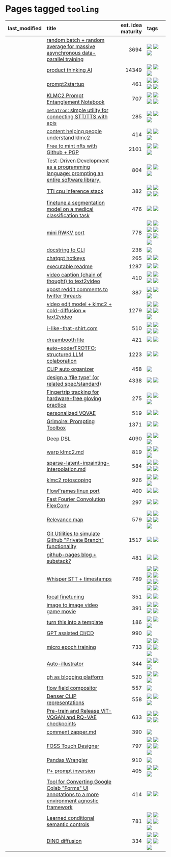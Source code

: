 # Pages tagged `tooling`

|last_modified|title|est. idea maturity|tags
|:---|:---|---:|:---|
||[random batch + random average for massive asynchronous data-parallel training](../async-evolutionary-ddp.md)|3694|[![](https://img.shields.io/badge/tag-experimental-da139a)](../tags/experimental.md) [![](https://img.shields.io/badge/tag-foundation-b4243e)](../tags/foundation.md) [![](https://img.shields.io/badge/tag-tooling-1fc54)](../tags/tooling.md)|
||[product thinking AI](../product_thinking_ai.md)|14349|[![](https://img.shields.io/badge/tag-experimental-da139a)](../tags/experimental.md) [![](https://img.shields.io/badge/tag-foundation-b4243e)](../tags/foundation.md) [![](https://img.shields.io/badge/tag-tooling-1fc54)](../tags/tooling.md)|
||[prompt2startup](../prompt2startup.md)|461|[![](https://img.shields.io/badge/tag-animation-9acea8)](../tags/animation.md) [![](https://img.shields.io/badge/tag-experimental-da139a)](../tags/experimental.md) [![](https://img.shields.io/badge/tag-prompting-e5fa6f)](../tags/prompting.md) [![](https://img.shields.io/badge/tag-tooling-1fc54)](../tags/tooling.md)|
||[KLMC2 Prompt Entanglement Notebook](../klmc2-prompt-entanglement.md)|707|[![](https://img.shields.io/badge/tag-meta-708555)](../tags/meta.md) [![](https://img.shields.io/badge/tag-prompting-e5fa6f)](../tags/prompting.md) [![](https://img.shields.io/badge/tag-tooling-1fc54)](../tags/tooling.md) [![](https://img.shields.io/badge/tag-wip-f53bfe)](../tags/wip.md)|
||[`metatron`: simple utility for connecting STT/TTS with apis](../metatron.md)|285|[![](https://img.shields.io/badge/tag-accessibility-a68128)](../tags/accessibility.md) [![](https://img.shields.io/badge/tag-tooling-1fc54)](../tags/tooling.md) [![](https://img.shields.io/badge/tag-wip-f53bfe)](../tags/wip.md)|
||[content helping people understand klmc2](../explaining_klmc2.md)|414|[![](https://img.shields.io/badge/tag-meta-708555)](../tags/meta.md) [![](https://img.shields.io/badge/tag-tooling-1fc54)](../tags/tooling.md) [![](https://img.shields.io/badge/tag-wip-f53bfe)](../tags/wip.md)|
||[Free to mint nfts with Github + PGP](../free-to-mint-nfts_git_plus_pgp.md)|2101|[![](https://img.shields.io/badge/tag-publicgood-fecb83)](../tags/publicgood.md) [![](https://img.shields.io/badge/tag-tooling-1fc54)](../tags/tooling.md) [![](https://img.shields.io/badge/tag-wip-f53bfe)](../tags/wip.md)|
||[Test-Driven Development as a programming language: prompting an entire software library.](../tdd_is_2_op.md)|804|[![](https://img.shields.io/badge/tag-experimental-da139a)](../tags/experimental.md) [![](https://img.shields.io/badge/tag-prompting-e5fa6f)](../tags/prompting.md) [![](https://img.shields.io/badge/tag-tooling-1fc54)](../tags/tooling.md)|
||[TTI cpu inference stack](../TTI-cpu-inference-stack.md)|382|[![](https://img.shields.io/badge/tag-accessibility-a68128)](../tags/accessibility.md) [![](https://img.shields.io/badge/tag-stability-d82abc)](../tags/stability.md) [![](https://img.shields.io/badge/tag-tooling-1fc54)](../tags/tooling.md) [![](https://img.shields.io/badge/tag-wip-f53bfe)](../tags/wip.md)|
||[finetune a segmentation model on a medical classification task](../finetune_a_segmentation_model_on_a_medical_classification_task.md)|476|[![](https://img.shields.io/badge/tag-experimental-da139a)](../tags/experimental.md) [![](https://img.shields.io/badge/tag-tooling-1fc54)](../tags/tooling.md)|
||[mini RWKV port](../rust_rwkv.md)|778|[![](https://img.shields.io/badge/tag-RNN-77485f)](../tags/RNN.md) [![](https://img.shields.io/badge/tag-completed-ab4f55)](../tags/completed.md) [![](https://img.shields.io/badge/tag-experimental-da139a)](../tags/experimental.md) [![](https://img.shields.io/badge/tag-ggml-e839f4)](../tags/ggml.md) [![](https://img.shields.io/badge/tag-mobilenet-b08442)](../tags/mobilenet.md) [![](https://img.shields.io/badge/tag-tooling-1fc54)](../tags/tooling.md) [![](https://img.shields.io/badge/tag-wip-f53bfe)](../tags/wip.md)|
||[docstring to CLI](../docstring-to-cli.md)|238|[![](https://img.shields.io/badge/tag-tooling-1fc54)](../tags/tooling.md)|
||[chatgpt hotkeys](../chatgpt_hotkeys.md)|265|[![](https://img.shields.io/badge/tag-tooling-1fc54)](../tags/tooling.md) [![](https://img.shields.io/badge/tag-wip-f53bfe)](../tags/wip.md)|
||[executable readme](../executable_readme.md)|1287|[![](https://img.shields.io/badge/tag-tooling-1fc54)](../tags/tooling.md) [![](https://img.shields.io/badge/tag-wip-f53bfe)](../tags/wip.md)|
||[video caption (chain of thought) to text2video](../video_caption_transfer.md)|410|[![](https://img.shields.io/badge/tag-animation-9acea8)](../tags/animation.md) [![](https://img.shields.io/badge/tag-experimental-da139a)](../tags/experimental.md) [![](https://img.shields.io/badge/tag-prompting-e5fa6f)](../tags/prompting.md) [![](https://img.shields.io/badge/tag-tooling-1fc54)](../tags/tooling.md)|
||[xpost reddit comments to twitter threads](../reddit2twitter.md)|387|[![](https://img.shields.io/badge/tag-experimental-da139a)](../tags/experimental.md) [![](https://img.shields.io/badge/tag-publicgood-fecb83)](../tags/publicgood.md) [![](https://img.shields.io/badge/tag-tooling-1fc54)](../tags/tooling.md)|
||[video edit model + klmc2 + cold-diffusion = text2video](../video-edit-model-over-init-video.md)|1279|[![](https://img.shields.io/badge/tag-animation-9acea8)](../tags/animation.md) [![](https://img.shields.io/badge/tag-meta-708555)](../tags/meta.md) [![](https://img.shields.io/badge/tag-publicgood-fecb83)](../tags/publicgood.md) [![](https://img.shields.io/badge/tag-stability-d82abc)](../tags/stability.md) [![](https://img.shields.io/badge/tag-tooling-1fc54)](../tags/tooling.md)|
||[i-like-that-shirt.com](../ilikethatshirt.com.md)|510|[![](https://img.shields.io/badge/tag-accessibility-a68128)](../tags/accessibility.md) [![](https://img.shields.io/badge/tag-completed-ab4f55)](../tags/completed.md) [![](https://img.shields.io/badge/tag-publicgood-fecb83)](../tags/publicgood.md) [![](https://img.shields.io/badge/tag-tooling-1fc54)](../tags/tooling.md)|
||[dreambooth lite](../dreambooth-lite.md)|421|[![](https://img.shields.io/badge/tag-experimental-da139a)](../tags/experimental.md) [![](https://img.shields.io/badge/tag-tooling-1fc54)](../tags/tooling.md)|
||[~~auto-coder~~TROTFO: structured LLM colaboration](../auto-coder.md)|1223|[![](https://img.shields.io/badge/tag-prompting-e5fa6f)](../tags/prompting.md) [![](https://img.shields.io/badge/tag-tooling-1fc54)](../tags/tooling.md)|
||[CLIP auto organizer](../clip_auto_organizer.md)|458|[![](https://img.shields.io/badge/tag-tooling-1fc54)](../tags/tooling.md)|
||[design a 'file type' (or related spec/standard)](../filetype-for-ai-art-and-animation.md)|4338|[![](https://img.shields.io/badge/tag-animation-9acea8)](../tags/animation.md) [![](https://img.shields.io/badge/tag-tooling-1fc54)](../tags/tooling.md)|
||[Fingertrip tracking for hardware-free gloving practice](../fingertrip_tracking_for_hardware_free_gloveing_practice.md)|275|[![](https://img.shields.io/badge/tag-experimental-da139a)](../tags/experimental.md) [![](https://img.shields.io/badge/tag-tooling-1fc54)](../tags/tooling.md) [![](https://img.shields.io/badge/tag-wip-f53bfe)](../tags/wip.md)|
||[personalized VQVAE](../personalized-vqvae.md)|519|[![](https://img.shields.io/badge/tag-experimental-da139a)](../tags/experimental.md) [![](https://img.shields.io/badge/tag-tooling-1fc54)](../tags/tooling.md)|
||[Grimoire: Prompting Toolbox](../grimoire.md)|1371|[![](https://img.shields.io/badge/tag-prompting-e5fa6f)](../tags/prompting.md) [![](https://img.shields.io/badge/tag-tooling-1fc54)](../tags/tooling.md)|
||[Deep DSL](../multistage-unsupervised-deep-DSL-learning-from-prompts-data.md)|4090|[![](https://img.shields.io/badge/tag-experimental-da139a)](../tags/experimental.md) [![](https://img.shields.io/badge/tag-prompting-e5fa6f)](../tags/prompting.md) [![](https://img.shields.io/badge/tag-tooling-1fc54)](../tags/tooling.md)|
||[warp klmc2.md](../warp_klmc2.md)|819|[![](https://img.shields.io/badge/tag-animation-9acea8)](../tags/animation.md) [![](https://img.shields.io/badge/tag-tooling-1fc54)](../tags/tooling.md) [![](https://img.shields.io/badge/tag-wip-f53bfe)](../tags/wip.md)|
||[sparse-latent-inpainting-interpolation.md](../sparse-latent-inpainting-interpolation.md)|584|[![](https://img.shields.io/badge/tag-animation-9acea8)](../tags/animation.md) [![](https://img.shields.io/badge/tag-prompting-e5fa6f)](../tags/prompting.md) [![](https://img.shields.io/badge/tag-tooling-1fc54)](../tags/tooling.md) [![](https://img.shields.io/badge/tag-wip-f53bfe)](../tags/wip.md)|
||[klmc2 rotoscoping](../klmc2_rotoscoping.md)|926|[![](https://img.shields.io/badge/tag-animation-9acea8)](../tags/animation.md) [![](https://img.shields.io/badge/tag-experimental-da139a)](../tags/experimental.md) [![](https://img.shields.io/badge/tag-tooling-1fc54)](../tags/tooling.md)|
||[FlowFrames linux port](../flowframes-linux-port.md)|400|[![](https://img.shields.io/badge/tag-tooling-1fc54)](../tags/tooling.md) [![](https://img.shields.io/badge/tag-wip-f53bfe)](../tags/wip.md)|
||[Fast Fourier Convolution FlexConv](../FFC-Flexconv.md)|297|[![](https://img.shields.io/badge/tag-experimental-da139a)](../tags/experimental.md) [![](https://img.shields.io/badge/tag-tooling-1fc54)](../tags/tooling.md)|
||[Relevance map](../Relevance_map.md)|579|[![](https://img.shields.io/badge/tag-meta-708555)](../tags/meta.md) [![](https://img.shields.io/badge/tag-prompting-e5fa6f)](../tags/prompting.md) [![](https://img.shields.io/badge/tag-publication-acaf3f)](../tags/publication.md) [![](https://img.shields.io/badge/tag-stability-d82abc)](../tags/stability.md) [![](https://img.shields.io/badge/tag-tooling-1fc54)](../tags/tooling.md)|
||[Git Utilities to simulate Github "Private Branch" functionality](../git_private_branch_utils.md)|1517|[![](https://img.shields.io/badge/tag-stability-d82abc)](../tags/stability.md) [![](https://img.shields.io/badge/tag-tooling-1fc54)](../tags/tooling.md)|
||[github-pages blog + substack?](../gh-pages-blog-plus-substack.md)|481|[![](https://img.shields.io/badge/tag-tooling-1fc54)](../tags/tooling.md) [![](https://img.shields.io/badge/tag-wip-f53bfe)](../tags/wip.md)|
||[Whisper STT + timestamps](../whisper-stt-plus-timestamps.md)|789|[![](https://img.shields.io/badge/tag-colab-32c994)](../tags/colab.md) [![](https://img.shields.io/badge/tag-dataset-32f6f2)](../tags/dataset.md) [![](https://img.shields.io/badge/tag-experimental-da139a)](../tags/experimental.md) [![](https://img.shields.io/badge/tag-meta-708555)](../tags/meta.md) [![](https://img.shields.io/badge/tag-prompting-e5fa6f)](../tags/prompting.md) [![](https://img.shields.io/badge/tag-publicgood-fecb83)](../tags/publicgood.md) [![](https://img.shields.io/badge/tag-stability-d82abc)](../tags/stability.md) [![](https://img.shields.io/badge/tag-tooling-1fc54)](../tags/tooling.md)|
||[focal finetuning](../focal_finetuning.md)|351|[![](https://img.shields.io/badge/tag-tooling-1fc54)](../tags/tooling.md) [![](https://img.shields.io/badge/tag-wip-f53bfe)](../tags/wip.md)|
||[image to image video game movie](../img2img_video_game_movie.md)|391|[![](https://img.shields.io/badge/tag-animation-9acea8)](../tags/animation.md) [![](https://img.shields.io/badge/tag-prompting-e5fa6f)](../tags/prompting.md) [![](https://img.shields.io/badge/tag-tooling-1fc54)](../tags/tooling.md) [![](https://img.shields.io/badge/tag-wip-f53bfe)](../tags/wip.md)|
||[turn this into a template](../benchwarmers-template.md)|186|[![](https://img.shields.io/badge/tag-meta-708555)](../tags/meta.md) [![](https://img.shields.io/badge/tag-tooling-1fc54)](../tags/tooling.md) [![](https://img.shields.io/badge/tag-wip-f53bfe)](../tags/wip.md)|
||[GPT assisted CI/CD](../gpt_assisted_cicd_workflows.md)|990|[![](https://img.shields.io/badge/tag-tooling-1fc54)](../tags/tooling.md)|
||[micro epoch training](../micro-epoch.md)|733|[![](https://img.shields.io/badge/tag-augmentation-4db4d2)](../tags/augmentation.md) [![](https://img.shields.io/badge/tag-dataset-32f6f2)](../tags/dataset.md) [![](https://img.shields.io/badge/tag-heuristics-12eec5)](../tags/heuristics.md) [![](https://img.shields.io/badge/tag-tooling-1fc54)](../tags/tooling.md) [![](https://img.shields.io/badge/tag-training-3a20e)](../tags/training.md)|
||[Auto-illustrator](../auto-illustrator.md)|344|[![](https://img.shields.io/badge/tag-completed-ab4f55)](../tags/completed.md) [![](https://img.shields.io/badge/tag-prompting-e5fa6f)](../tags/prompting.md) [![](https://img.shields.io/badge/tag-tooling-1fc54)](../tags/tooling.md)|
||[gh as blogging platform](../gh_as_blogging_platform.md)|520|[![](https://img.shields.io/badge/tag-publication-acaf3f)](../tags/publication.md) [![](https://img.shields.io/badge/tag-tooling-1fc54)](../tags/tooling.md) [![](https://img.shields.io/badge/tag-wip-f53bfe)](../tags/wip.md)|
||[flow field compositor](../flow-field-compositor.md)|557|[![](https://img.shields.io/badge/tag-tooling-1fc54)](../tags/tooling.md)|
||[Denser CLIP representations](../denser-CLIP.md)|558|[![](https://img.shields.io/badge/tag-experimental-da139a)](../tags/experimental.md) [![](https://img.shields.io/badge/tag-tooling-1fc54)](../tags/tooling.md) [![](https://img.shields.io/badge/tag-wip-f53bfe)](../tags/wip.md)|
||[Pre-train and Release ViT-VQGAN and RQ-VAE checkpoints](../pretrained_vit-vqgan_checkpoints.md)|633|[![](https://img.shields.io/badge/tag-completed-ab4f55)](../tags/completed.md) [![](https://img.shields.io/badge/tag-dataset-32f6f2)](../tags/dataset.md) [![](https://img.shields.io/badge/tag-prompting-e5fa6f)](../tags/prompting.md) [![](https://img.shields.io/badge/tag-tooling-1fc54)](../tags/tooling.md)|
||[comment zapper.md](../comment-zapper.md)|390|[![](https://img.shields.io/badge/tag-tooling-1fc54)](../tags/tooling.md)|
||[FOSS Touch Designer](../FOSS_touch_designer.md)|797|[![](https://img.shields.io/badge/tag-alignment-e7673c)](../tags/alignment.md) [![](https://img.shields.io/badge/tag-animation-9acea8)](../tags/animation.md) [![](https://img.shields.io/badge/tag-publicgood-fecb83)](../tags/publicgood.md) [![](https://img.shields.io/badge/tag-tooling-1fc54)](../tags/tooling.md) [![](https://img.shields.io/badge/tag-wip-f53bfe)](../tags/wip.md)|
||[Pandas Wrangler](../pandas_wrangler.md)|910|[![](https://img.shields.io/badge/tag-tooling-1fc54)](../tags/tooling.md)|
||[P+ prompt inversion](../p_plus_inversion.md)|405|[![](https://img.shields.io/badge/tag-prompting-e5fa6f)](../tags/prompting.md) [![](https://img.shields.io/badge/tag-tooling-1fc54)](../tags/tooling.md) [![](https://img.shields.io/badge/tag-wip-f53bfe)](../tags/wip.md)|
||[Tool for Converting Google Colab "Forms" UI annotations to a more environment agnostic framework](../colab-ui-converter.md)|414|[![](https://img.shields.io/badge/tag-colab-32c994)](../tags/colab.md) [![](https://img.shields.io/badge/tag-tooling-1fc54)](../tags/tooling.md)|
||[Learned conditional semantic controls](../learned-conditional-semantic-controls.md)|781|[![](https://img.shields.io/badge/tag-animation-9acea8)](../tags/animation.md) [![](https://img.shields.io/badge/tag-colab-32c994)](../tags/colab.md) [![](https://img.shields.io/badge/tag-experimental-da139a)](../tags/experimental.md) [![](https://img.shields.io/badge/tag-prompting-e5fa6f)](../tags/prompting.md) [![](https://img.shields.io/badge/tag-tooling-1fc54)](../tags/tooling.md)|
||[DINO diffusion](../DINO-diffusion.md)|334|[![](https://img.shields.io/badge/tag-completed-ab4f55)](../tags/completed.md) [![](https://img.shields.io/badge/tag-experimental-da139a)](../tags/experimental.md) [![](https://img.shields.io/badge/tag-nerf-99d437)](../tags/nerf.md) [![](https://img.shields.io/badge/tag-tooling-1fc54)](../tags/tooling.md) [![](https://img.shields.io/badge/tag-wip-f53bfe)](../tags/wip.md)|